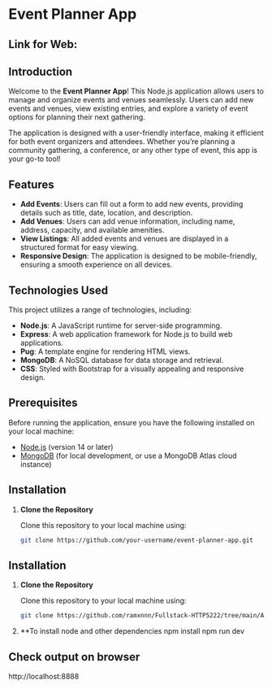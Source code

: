 # Event Planner App

## Link for Web: 

## Introduction

Welcome to the **Event Planner App**! This Node.js application allows users to manage and organize events and venues seamlessly. Users can add new events and venues, view existing entries, and explore a variety of event options for planning their next gathering.

The application is designed with a user-friendly interface, making it efficient for both event organizers and attendees. Whether you’re planning a community gathering, a conference, or any other type of event, this app is your go-to tool!

## Features

- **Add Events**: Users can fill out a form to add new events, providing details such as title, date, location, and description.
- **Add Venues**: Users can add venue information, including name, address, capacity, and available amenities.
- **View Listings**: All added events and venues are displayed in a structured format for easy viewing.
- **Responsive Design**: The application is designed to be mobile-friendly, ensuring a smooth experience on all devices.

## Technologies Used

This project utilizes a range of technologies, including:

- **Node.js**: A JavaScript runtime for server-side programming.
- **Express**: A web application framework for Node.js to build web applications.
- **Pug**: A template engine for rendering HTML views.
- **MongoDB**: A NoSQL database for data storage and retrieval.
- **CSS**: Styled with Bootstrap for a visually appealing and responsive design.

## Prerequisites

Before running the application, ensure you have the following installed on your local machine:

- [Node.js](https://nodejs.org/) (version 14 or later)
- [MongoDB](https://www.mongodb.com/try/download/community) (for local development, or use a MongoDB Atlas cloud instance)

## Installation

1. **Clone the Repository**

   Clone this repository to your local machine using:

   ```bash
   git clone https://github.com/your-username/event-planner-app.git


## Installation

1. **Clone the Repository**

   Clone this repository to your local machine using:

   ```bash
   git clone https://github.com/ramxnnn/Fullstack-HTTP5222/tree/main/Assignment1

2. **To install node and other dependencies
    npm install
    npm run dev

## Check output on browser

   http://localhost:8888

    

